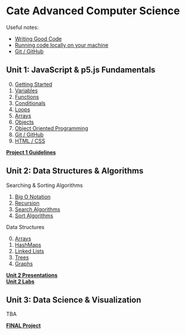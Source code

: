 # Cate Advanced Computer Science

Useful notes:
* [Writing Good Code](assets/codestyle.md)  
* [Running code locally on your machine](assets/local.md)
* [Git / GitHub](p5js/8-Git/README.md)
## Unit 1: JavaScript & p5.js Fundamentals
0. [Getting Started](p5js/0-Getting%20Started/README.md)
1. [Variables](p5js/1-Variables/README.md)
2. [Functions](p5js/2-Functions/README.md)
3. [Conditionals](p5js/3-Conditionals/README.md)
4. [Loops](p5js/4-Loops/README.md)
5. [Arrays](p5js/5-Arrays/README.md)
6. [Objects](p5js/6-Objects/README.md)
7. [Object Oriented Programming](p5js/7-OOP/README.md)
8. [Git / GitHub](p5js/8-Git/README.md)
9. [HTML / CSS](p5js/9-HTML/README.md)

**[Project 1 Guidelines](p5js/project/README.md)**


## Unit 2: Data Structures & Algorithms

Searching & Sorting Algorithms
1. [Big O Notation](unit2/algorithms/1-BigO/README.md)
2. [Recursion](unit2/algorithms/2-Recursion/README.md)
3. [Search Algorithms](unit2/algorithms/3-Search/README.md)
4. [Sort Algorithms](unit2/algorithms/4-Sort/README.md)

Data Structures 

0. [Arrays](unit2/data_structures/0-Arrays/README.md)
1. [HashMaps](unit2/data_structures/1-HashMap/README.md)
2. [Linked Lists]()
3. [Trees]()
4. [Graphs]()

**[Unit 2 Presentations](unit2/data_structures/presentation.md)**  
**[Unit 2 Labs](unit2/labs/README.md)**


## Unit 3: Data Science & Visualization
TBA

**[FINAL Project](unit3/project/README.md)**

